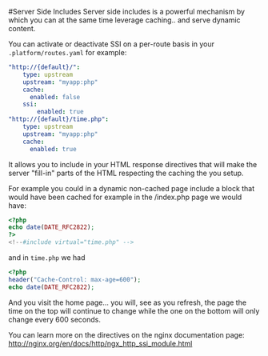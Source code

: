 #Server Side Includes
Server side includes is a powerful mechanism by which you can at the same time
leverage caching.. and serve dynamic content.

You can activate or deactivate SSI on a per-route basis in your 
`.platform/routes.yaml` for example:

```yaml
"http://{default}/":
    type: upstream
    upstream: "myapp:php"
    cache:
      enabled: false
    ssi:
        enabled: true
"http://{default}/time.php":
    type: upstream
    upstream: "myapp:php"
    cache:
      enabled: true
```

It allows you to include in your HTML response directives that will make the
server "fill-in" parts of the HTML respecting the caching the you setup.

For example you could in a dynamic non-cached page include a block that would 
have been cached for example in the /index.php page we would have:

```php
<?php
echo date(DATE_RFC2822);
?>
<!--#include virtual="time.php" -->
```

and in `time.php` we had

```php
<?php
header("Cache-Control: max-age=600");
echo date(DATE_RFC2822);
```

And you visit the home page... you will, see as you refresh, the page the time 
on the top will continue to change while the one on the bottom will only change
every 600 seconds.

You can learn more on the directives on the nginx documentation page: http://nginx.org/en/docs/http/ngx_http_ssi_module.html
